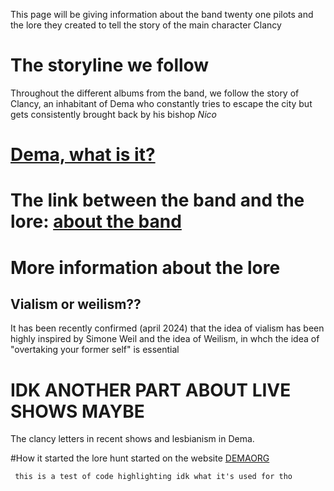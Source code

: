 This page will be giving information about the band twenty one pilots and the lore they created to tell the story of the main character Clancy

# The storyline we follow
Throughout the different albums from the band, we follow the story of Clancy, an inhabitant of Dema who constantly tries to escape the city but gets consistently brought back by his bishop *Nico*

# [Dema, what is it?](Dema.md)

# The link between the band and the lore:  [about the band](Twentyonepilots/theband.md)


# More information about the lore
## Vialism or weilism??
It has been recently confirmed (april 2024) that the idea of vialism has been highly inspired by Simone Weil and the idea of Weilism, in whch the idea of "overtaking your former self" is essential

#  IDK ANOTHER PART ABOUT LIVE SHOWS MAYBE
The clancy letters in recent shows and lesbianism in Dema. 

#How it started
the lore hunt started on the website [DEMAORG](http://dmaorg.info/found/15398642_14/clancy.html)

<code> this is a test of code highlighting idk what it's used for tho <code>
